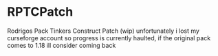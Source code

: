 # RPTCPatch
Rodrigos Pack Tinkers Construct Patch (wip)
unfortunately i lost my curseforge account so progress is currently haulted, if the original pack comes to 1.18 ill consider coming back

